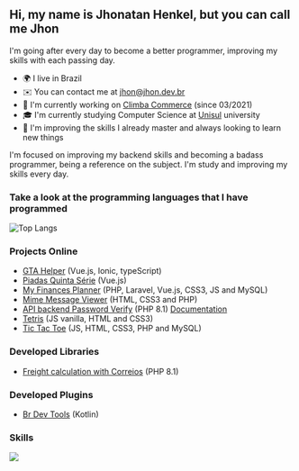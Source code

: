 ## Hi, my name is Jhonatan Henkel, but you can call me Jhon

I'm going after every day to become a better programmer, improving my skills with each passing day. <br>

* 🌍 I live in Brazil <br>
* ✉️ You can contact me at jhon@jhon.dev.br <br>
* 🚀 I'm currently working on [Climba Commerce](https://www.climba.com.br) (since 03/2021)<br>
* 🎓 I'm currently studying Computer Science at [Unisul](https://www.unisul.br/) university <br>
* 🧠 I'm improving the skills I already master and always looking to learn new things <br>

I'm focused on improving my backend skills and becoming a badass programmer, being a reference on the subject. I'm study and improving my skills every day.

### Take a look at the programming languages ​​that I have programmed
![Top Langs](https://github-readme-stats.vercel.app/api/top-langs/?username=jhon-henkel&layout=pie&langs_count=8&theme=highcontrast&hide_border=true&hide_title=true)


### Projects Online
- [GTA Helper](https://gtahelper.com.br/) (Vue.js, Ionic, typeScript)
- [Piadas Quinta Série](https://piadasquintaserie.jhon.dev.br) (Vue.js)
- [My Finances Planner](https://my-finances-planner-demo.jhon.dev.br/login) (PHP, Laravel, Vue.js, CSS3, JS and MySQL)
- [Mime Message Viewer](https://mime-message-viewer.jhon.dev.br/) (HTML, CSS3 and PHP)
- [API backend Password Verify](https://password-verify.jhon.dev.br/verify) (PHP 8.1) [Documentation](https://github.com/Jhon-Henkel/password-verify/blob/main/README.md)
- [Tetris](https://jhon-henkel.github.io/tetris) (JS vanilla, HTML and CSS3)
- [Tic Tac Toe](https://tictactoe.jhon.dev.br/#!/home) (JS, HTML, CSS3, PHP and MySQL)

### Developed Libraries
- [Freight calculation with Correios](https://github.com/Jhon-Henkel/freight-calculation-with-correios) (PHP 8.1)

### Developed Plugins
- [Br Dev Tools](https://plugins.jetbrains.com/plugin/23526-br-dev-tools) (Kotlin)

### Skills
<p>
  <a href="https://skillicons.dev">
    <img src="https://skillicons.dev/icons?i=git,docker,php,html,css,js,angular,vue,bootstrap,mysql,laravel,vite,go,java,kotlin" />
  </a>
</p>
